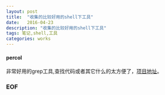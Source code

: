 ```yaml
---
layout: post
title:  "收集的比较好用的shell下工具"
date:   2016-04-23
description: "收集的比较好用的shell下工具"
tags: 笔记,shell,工具
categories: works
---
```


#### percol 
非常好用的grep工具,查找代码或者其它什么的太方便了，[项目地址](https://github.com/mooz/percol)。


### EOF



